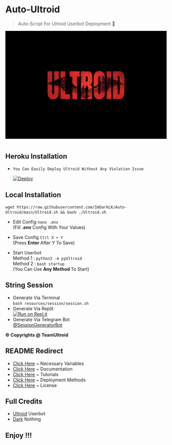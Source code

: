# Auto-Ultroid
> Auto-Script For Ultroid Userbot Deployment 🖤

<p align="center">
  <img src="./Dark/ULTROID.png" alt="TeamUltroid Logo">
</p>
<h1 align="center">

## Heroku Installation 

* ``` You Can Easily Deploy Ultroid Without Any Violation Issue ``` 

  [![Deploy](https://www.herokucdn.com/deploy/button.svg)](https://deploy.ultroid.tech)

## Local Installation 

```
wget https://raw.githubusercontent.com/ImDarkLK/Auto-Ultroid/main/Ultroid.sh && bash ./Ultroid.sh
``` 

* Edit Config ``` nano .env ``` <br>
(Fill <b> .env </b> Config With Your Values)

* Save Config ``` Ctrl X + Y ``` <br>
(Press <b> Enter </b> After Y To Save)

* Start Userbot <br>
Method 1 : ``` python3 -m pyUltroid ``` <br>
Method 2 : ``` bash startup ``` <br>
(You Can Use <b> Any Method </b> To Start)

## String Session 

* Generate Via Terminal <br> ``` bash resources/session/session.sh ``` 
* Generate Via Replit <br> [![Run on Repl.it](https://replit.com/badge/github/TeamUltroid/Ultroid)](https://replit.com/@TeamUltroid/UltroidStringSession)
* Generate Via Telegram Bot <br> [@SessionGeneratorBot](https://t.me/SessionGeneratorBot)

<b> © Copyrights @ TeamUltroid </b>

## README Redirect

* [Click Here](https://github.com/TeamUltroid/Ultroid/blob/main/README.md#Necessary-Variables) ~ Necessary Variables <br>
* [Click Here](https://github.com/TeamUltroid/Ultroid/blob/main/README.md#documentation) ~ Documentation <br>
* [Click Here](https://github.com/TeamUltroid/Ultroid/blob/main/README.md#tutorial) ~ Tutorials
* [Click Here](https://github.com/TeamUltroid/Ultroid/blob/main/README.md#deploy-locally) ~ Deployment Methods <br>
* [Click Here](https://github.com/TeamUltroid/Ultroid/blob/main/README.md#license) ~ License


## Full Credits

* [Ultroid](https://github.com/TeamUltroid/Ultroid/blob/main/README.md#credits) Userbot
* [Dark](https://github.com/ImDarkLK) Nothing

## Enjoy !!!
